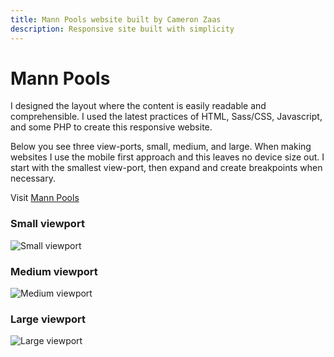 ```yaml
---
title: Mann Pools website built by Cameron Zaas
description: Responsive site built with simplicity
---
```


# Mann Pools

I designed the layout where the content is easily readable and comprehensible. I used the latest practices of HTML, Sass/CSS, Javascript, and some PHP to create this responsive website.

Below you see three view-ports, small, medium, and large. When making websites I use the mobile first approach and this leaves no device size out. I start with the smallest view-port, then expand and create breakpoints when necessary.

Visit <a href="http://mannpools.com/" target="_blank">Mann Pools</a>

### Small viewport

![Small viewport](http://192.168.0.100:1111/images/mannpools-sm.jpg)

### Medium viewport

![Medium viewport](http://192.168.0.100:1111/images/mannpools-md.jpg)

### Large viewport

![Large viewport](http://192.168.0.100:1111/images/mannpools-lg.jpg)